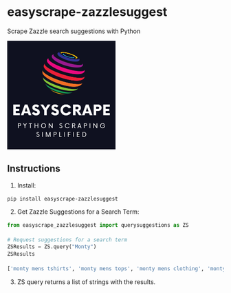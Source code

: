 # easyscrape-zazzlesuggest
Scrape Zazzle search suggestions with Python

<img src="https://github.com/amazingjoe/amazingjoe.github.io/blob/main/imgs/Easyscrape.png" width="50%"/>

## Instructions

1. Install:

```
pip install easyscrape-zazzlesuggest
```

2. Get Zazzle Suggestions for a Search Term:

```python
from easyscrape_zazzlesuggest import querysuggestions as ZS

# Request suggestions for a search term
ZSResults = ZS.query("Monty")
ZSResults

['monty mens tshirts', 'monty mens tops', 'monty mens clothing', 'monty mens fashion', 'monty clothing', 'monty']
```

3. ZS query returns a list of strings with the results.